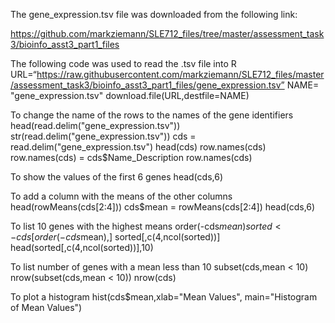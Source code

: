 


The gene_expression.tsv file was downloaded from the following link: 

https://github.com/markziemann/SLE712_files/tree/master/assessment_task3/bioinfo_asst3_part1_files 

The following code was used to read the .tsv file into R
URL=“https://raw.githubusercontent.com/markziemann/SLE712_files/master/assessment_task3/bioinfo_asst3_part1_files/gene_expression.tsv”
NAME= "gene_expression.tsv"
download.file(URL,destfile=NAME)

To change the name of the rows to the names of the gene identifiers
head(read.delim("gene_expression.tsv"))  
str(read.delim("gene_expression.tsv"))
cds = read.delim("gene_expression.tsv")
head(cds)
row.names(cds)
row.names(cds) = cds$Name_Description
row.names(cds)

To show the values of the first 6 genes
head(cds,6)

To add a column with the means of the other columns 
head(rowMeans(cds[2:4])) 
cds$mean = rowMeans(cds[2:4])
head(cds,6)

To list 10 genes with the highest means 
order(-cds$mean)
sorted <- cds[order(-cds$mean),]
sorted[,c(4,ncol(sorted))]
head(sorted[,c(4,ncol(sorted))],10)

To list number of genes with a mean less than 10 
subset(cds,mean < 10)
nrow(subset(cds,mean < 10))
nrow(cds)

To plot a histogram 
hist(cds$mean,xlab="Mean Values", main="Histogram of Mean Values")
